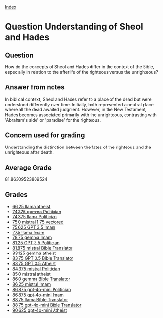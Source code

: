
[Index](../../index.md)
# Question Understanding of Sheol and Hades
## Question
How do the concepts of Sheol and Hades differ in the context of the Bible, especially in relation to the afterlife of the righteous versus the unrighteous?

## Answer from notes
In biblical context, Sheol and Hades refer to a place of the dead but were understood differently over time. Initially, both represented a neutral place where all the dead awaited judgment. However, in the New Testament, Hades becomes associated primarily with the unrighteous, contrasting with 'Abraham's side' or 'paradise' for the righteous.

## Concern used for grading
Understanding the distinction between the fates of the righteous and the unrighteous after death.

## Average Grade
81.86309523809524

## Grades
 * [66.25 llama atheist](../answers/llama_atheist/Understanding_of_Sheol_and_Hades.md)
 * [74.375 gemma Politician](../answers/gemma_Politician/Understanding_of_Sheol_and_Hades.md)
 * [74.375 llama Politician](../answers/llama_Politician/Understanding_of_Sheol_and_Hades.md)
 * [75.0 mistral 1.75 vectored](../answers/mistral_1.75_vectored/Understanding_of_Sheol_and_Hades.md)
 * [75.625 GPT 3.5 Imam](../answers/GPT_3.5_Imam/Understanding_of_Sheol_and_Hades.md)
 * [77.5 llama Imam](../answers/llama_Imam/Understanding_of_Sheol_and_Hades.md)
 * [78.75 gemma Imam](../answers/gemma_Imam/Understanding_of_Sheol_and_Hades.md)
 * [81.25 GPT 3.5 Politician](../answers/GPT_3.5_Politician/Understanding_of_Sheol_and_Hades.md)
 * [81.875 mistral Bible Translator](../answers/mistral_Bible_Translator/Understanding_of_Sheol_and_Hades.md)
 * [83.125 gemma atheist](../answers/gemma_atheist/Understanding_of_Sheol_and_Hades.md)
 * [83.75 GPT 3.5 Bible Translator](../answers/GPT_3.5_Bible_Translator/Understanding_of_Sheol_and_Hades.md)
 * [83.75 GPT 3.5 Atheist](../answers/GPT_3.5_Atheist/Understanding_of_Sheol_and_Hades.md)
 * [84.375 mistral Politician](../answers/mistral_Politician/Understanding_of_Sheol_and_Hades.md)
 * [85.0 mistral atheist](../answers/mistral_atheist/Understanding_of_Sheol_and_Hades.md)
 * [86.0 gemma Bible Translator](../answers/gemma_Bible_Translator/Understanding_of_Sheol_and_Hades.md)
 * [86.25 mistral Imam](../answers/mistral_Imam/Understanding_of_Sheol_and_Hades.md)
 * [86.875 gpt-4o-mini Politician](../answers/gpt-4o-mini_Politician/Understanding_of_Sheol_and_Hades.md)
 * [86.875 gpt-4o-mini Imam](../answers/gpt-4o-mini_Imam/Understanding_of_Sheol_and_Hades.md)
 * [88.75 llama Bible Translator](../answers/llama_Bible_Translator/Understanding_of_Sheol_and_Hades.md)
 * [88.75 gpt-4o-mini Bible Translator](../answers/gpt-4o-mini_Bible_Translator/Understanding_of_Sheol_and_Hades.md)
 * [90.625 gpt-4o-mini Atheist](../answers/gpt-4o-mini_Atheist/Understanding_of_Sheol_and_Hades.md)

